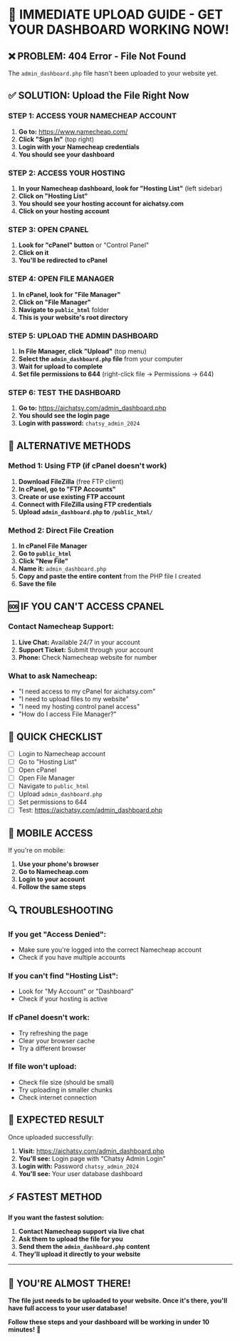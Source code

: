 # 🚨 IMMEDIATE UPLOAD GUIDE - GET YOUR DASHBOARD WORKING NOW!

## ❌ **PROBLEM:** 404 Error - File Not Found
The `admin_dashboard.php` file hasn't been uploaded to your website yet.

## ✅ **SOLUTION:** Upload the File Right Now

### **STEP 1: ACCESS YOUR NAMECHEAP ACCOUNT**

1. **Go to:** https://www.namecheap.com/
2. **Click "Sign In"** (top right)
3. **Login with your Namecheap credentials**
4. **You should see your dashboard**

### **STEP 2: ACCESS YOUR HOSTING**

1. **In your Namecheap dashboard, look for "Hosting List"** (left sidebar)
2. **Click on "Hosting List"**
3. **You should see your hosting account for aichatsy.com**
4. **Click on your hosting account**

### **STEP 3: OPEN CPANEL**

1. **Look for "cPanel" button** or "Control Panel"
2. **Click on it**
3. **You'll be redirected to cPanel**

### **STEP 4: OPEN FILE MANAGER**

1. **In cPanel, look for "File Manager"**
2. **Click on "File Manager"**
3. **Navigate to `public_html`** folder
4. **This is your website's root directory**

### **STEP 5: UPLOAD THE ADMIN DASHBOARD**

1. **In File Manager, click "Upload"** (top menu)
2. **Select the `admin_dashboard.php` file** from your computer
3. **Wait for upload to complete**
4. **Set file permissions to 644** (right-click file → Permissions → 644)

### **STEP 6: TEST THE DASHBOARD**

1. **Go to:** https://aichatsy.com/admin_dashboard.php
2. **You should see the login page**
3. **Login with password:** `chatsy_admin_2024`

## 🔧 **ALTERNATIVE METHODS**

### **Method 1: Using FTP (if cPanel doesn't work)**

1. **Download FileZilla** (free FTP client)
2. **In cPanel, go to "FTP Accounts"**
3. **Create or use existing FTP account**
4. **Connect with FileZilla using FTP credentials**
5. **Upload `admin_dashboard.php` to `/public_html/`**

### **Method 2: Direct File Creation**

1. **In cPanel File Manager**
2. **Go to `public_html`**
3. **Click "New File"**
4. **Name it:** `admin_dashboard.php`
5. **Copy and paste the entire content** from the PHP file I created
6. **Save the file**

## 🆘 **IF YOU CAN'T ACCESS CPANEL**

### **Contact Namecheap Support:**

1. **Live Chat:** Available 24/7 in your account
2. **Support Ticket:** Submit through your account
3. **Phone:** Check Namecheap website for number

### **What to ask Namecheap:**
- "I need access to my cPanel for aichatsy.com"
- "I need to upload files to my website"
- "I need my hosting control panel access"
- "How do I access File Manager?"

## 🎯 **QUICK CHECKLIST**

- [ ] Login to Namecheap account
- [ ] Go to "Hosting List"
- [ ] Open cPanel
- [ ] Open File Manager
- [ ] Navigate to `public_html`
- [ ] Upload `admin_dashboard.php`
- [ ] Set permissions to 644
- [ ] Test: https://aichatsy.com/admin_dashboard.php

## 📱 **MOBILE ACCESS**

If you're on mobile:
1. **Use your phone's browser**
2. **Go to Namecheap.com**
3. **Login to your account**
4. **Follow the same steps**

## 🔍 **TROUBLESHOOTING**

### **If you get "Access Denied":**
- Make sure you're logged into the correct Namecheap account
- Check if you have multiple accounts

### **If you can't find "Hosting List":**
- Look for "My Account" or "Dashboard"
- Check if your hosting is active

### **If cPanel doesn't work:**
- Try refreshing the page
- Clear your browser cache
- Try a different browser

### **If file won't upload:**
- Check file size (should be small)
- Try uploading in smaller chunks
- Check internet connection

## 🚀 **EXPECTED RESULT**

Once uploaded successfully:
1. **Visit:** https://aichatsy.com/admin_dashboard.php
2. **You'll see:** Login page with "Chatsy Admin Login"
3. **Login with:** Password `chatsy_admin_2024`
4. **You'll see:** Your user database dashboard

## ⚡ **FASTEST METHOD**

**If you want the fastest solution:**
1. **Contact Namecheap support via live chat**
2. **Ask them to upload the file for you**
3. **Send them the `admin_dashboard.php` content**
4. **They'll upload it directly to your website**

---

## 🎯 **YOU'RE ALMOST THERE!**

**The file just needs to be uploaded to your website. Once it's there, you'll have full access to your user database!**

**Follow these steps and your dashboard will be working in under 10 minutes!** 🚀


